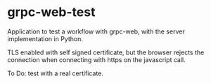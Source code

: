 # grpc-web-test

Application to test a workflow with grpc-web, with the server implementation in Python.

TLS enabled with self signed certificate, but the browser rejects the connection when connecting with https on the javascript call.

To Do: test with a real certificate.
